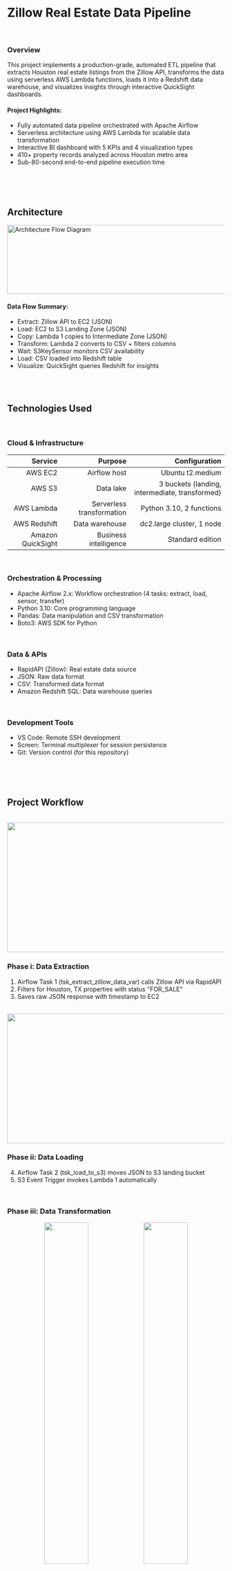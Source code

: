 # Zillow Real Estate Data Pipeline

<br>

### Overview
This project implements a production-grade, automated ETL pipeline that extracts Houston real estate listings from the Zillow API, transforms the data using serverless AWS Lambda functions, loads it into a Redshift data warehouse, and visualizes insights through interactive QuickSight dashboards.

#### Project Highlights:
- Fully automated data pipeline orchestrated with Apache Airflow
- Serverless architecture using AWS Lambda for scalable data transformation
- Interactive BI dashboard with 5 KPIs and 4 visualization types
- 410+ property records analyzed across Houston metro area
- Sub-80-second end-to-end pipeline execution time

<br>
<br>
<br>

## Architecture

<img width="1260" height="160" alt="Architecture Flow Diagram" src="https://github.com/user-attachments/assets/ea6ff816-f821-4c11-b8a4-a2af67d91417" />


<br>

#### Data Flow Summary:
- Extract: Zillow API to EC2 (JSON)
- Load: EC2 to S3 Landing Zone (JSON)
- Copy: Lambda 1 copies to Intermediate Zone (JSON)
- Transform: Lambda 2 converts to CSV + filters columns
- Wait: S3KeySensor monitors CSV availability
- Load: CSV loaded into Redshift table
- Visualize: QuickSight queries Redshift for insights

<br>
<br>

## Technologies Used

<br>

### Cloud & Infrastructure

|        Service    |                   Purpose|                                      Configuration|
|------------------:|-------------------------:|--------------------------------------------------:|
|            AWS EC2|              Airflow host|                                   Ubuntu t2.medium|
|             AWS S3|                 Data lake|     3 buckets (landing, intermediate, transformed)|
|         AWS Lambda| Serverless transformation|                           Python 3.10, 2 functions|
|       AWS Redshift|            Data warehouse|                          dc2.large cluster, 1 node|
|  Amazon QuickSight|     Business intelligence|                                   Standard edition|



<br>

### Orchestration & Processing
- Apache Airflow 2.x: Workflow orchestration (4 tasks: extract, load, sensor, transfer)
- Python 3.10: Core programming language
- Pandas: Data manipulation and CSV transformation
- Boto3: AWS SDK for Python

<BR>

### Data & APIs
- RapidAPI (Zillow): Real estate data source
- JSON: Raw data format
- CSV: Transformed data format
- Amazon Redshift SQL: Data warehouse queries

<BR>

### Development Tools
- VS Code: Remote SSH development
- Screen: Terminal multiplexer for session persistence
- Git: Version control (for this repository)


<br>
<br>
<br>

## Project Workflow

<br>

<img width="800" height="300" src="https://github.com/user-attachments/assets/beac20e2-e68e-49ed-b9b9-01be70b5a156">

<br>

### Phase i: Data Extraction
1. Airflow Task 1 (tsk_extract_zillow_data_var) calls Zillow API via RapidAPI
2. Filters for Houston, TX properties with status "FOR_SALE"
3. Saves raw JSON response with timestamp to EC2

<br>

<img width="800" height="300" src="https://github.com/user-attachments/assets/9f658101-2ce6-4977-a6c0-8cd4b2b81ab6">


### Phase ii: Data Loading
4. Airflow Task 2 (tsk_load_to_s3) moves JSON to S3 landing bucket
5. S3 Event Trigger invokes Lambda 1 automatically

<br>

### Phase iii: Data Transformation

<div align="center">
  <img src="https://github.com/user-attachments/assets/b5da08d5-fde7-4474-bd8e-d76a44c1f0a4" width="45%">
  <img src="https://github.com/user-attachments/assets/435b9b0d-c90f-4e3d-a0c2-717f68e21a07" width="45%">
</div>

<br>

6. Lambda 1 (CopyFirstAssignedJsonFile-LambdaFunction) copies JSON to intermediate bucket
7. S3 Event Trigger invokes Lambda 2 automatically

<br>

<div align="center">

  <!-- Row 1 -->
  <div>
    <img src="https://github.com/user-attachments/assets/f40ca90d-9975-4360-a4b5-9d226df472c8" width="45%">
    <img src="https://github.com/user-attachments/assets/f10e6403-d063-4080-b1a7-2693f244f909" width="45%">
  </div>

  <!-- Row 2 -->
  <div>
    <img src="https://github.com/user-attachments/assets/9cd8d533-013f-421c-82c2-73d8970c8591" width="45%">
    <img src="https://github.com/user-attachments/assets/0cc93340-6482-441a-b7c0-b35ffc234eab" width="45%">
  </div>

</div>


8. Lambda 2 (FirstAssignedTransformData-LambdaFunction): 
    - Parses JSON and extracts property listings
    - Filters to 11 essential columns (from original 40+)
    - Converts to Pandas DataFrame
    - Exports as CSV to transformed bucket

> #### CloudWatch Logs

<p align="center">
  <img src="https://github.com/user-attachments/assets/99004eae-cdfc-4960-9d2e-2d8eb8b28703" width="48%" />
  <img src="https://github.com/user-attachments/assets/1bc91eed-ceb1-405d-80a4-3233d071e4a8" width="48%" />
</p>


<br>

### Phase iv: Data Warehousing
9. Airflow Task 3 (tsk_is_file_in_s3_available) monitors for CSV availability
10. Airflow Task 4 (tsk_transfer_s3_to_redshift) loads CSV into Redshift table

<br>

### Phase v: Visualization
11. QuickSight connects to Amazon Redshift using Direct Query for real-time visualization and analysis
12. Interactive dashboard provides real-time market insights

<br>
<br>
<br>

## Key Features

### Automated Pipeline
- Scheduled Execution: Daily runs at midnight (@daily schedule)
- Event-Driven: S3 triggers automatically invoke Lambda functions
- Self-Healing: 2 retry attempts with 15-second delays on failures
- Monitoring: S3KeySensor ensures data availability before downstream processing

<br>

### Serverless Transformation
- Cost-Effective: Pay only for Lambda execution time
- Scalable: Auto-scales with data volume
- Maintainable: No server management required
- Fast: Typical transformation completes in 10-30 seconds

<br>

### Data Quality
- Column Filtering: Reduces 40+ columns to 11 essential fields
- Schema Validation: Ensures CSV matches Redshift table structure
- Error Handling: Comprehensive logging via CloudWatch
- Data Preservation: Raw data maintained in landing zone

<br>

### Business Intelligence
- 5 KPI Metrics: Total properties, median price, price range, price/sqft
- 4 Visualization Types: Bar charts, scatter plots, donut charts, horizontal bars
- Interactive Filters: City, price range, bedrooms, home type
- Real-Time Updates: Live connection with Direct Query for always up-to-date property insights


<br>
<br>
<br>

## Setup & Installation

### Prerequisites
- AWS Account with admin access
- EC2 instance (t2.medium, Ubuntu)
- RapidAPI account with Zillow API access
- Basic Python, SQL, and AWS

<BR>
<BR>

### Step i: Infrastructure Setup
<img width="800" height="300" alt="ec2 instance" src="https://github.com/user-attachments/assets/fb350415-ee84-4d34-ae40-e08e746de247" />

1. Launch EC2 instance (Ubuntu, t2.medium)
2. SSH into instance:
```
ssh -i your-key.pem ubuntu@your-ec2-ip
```

3. Update system: <br>
```
sudo apt update <br>
sudo apt install python3-pip python3-venv -y
```

4. Create virtual environment
```
python3 -m venv firstassigned_env
source firstassigned_env/bin/activate
```

5. Install Airflow and providers
```
pip install apache-airflow
pip install apache-airflow-providers-amazon
```

6. Install AWS CLI
```
sudo snap install aws-cli --classic
```

7. Initialize Airflow databasee
```
export AIRFLOW_HOME=~/airflow
airflow db migrate
```

8. Start Airflow Services in Separate Terminals
Create 3 terminals using Screen for Session Persistence:

- Terminal 1 - API Server
```
screen -S airflow-api
source firstassigned_env/bin/activate
export AIRFLOW_HOME=~/airflow
airflow api-server --port 8080
```

- Terminal 2 - Scheduler
```
screen -S airflow-scheduler
source firstassigned_env/bin/activate
export AIRFLOW_HOME=~/airflow
airflow scheduler
```

- Terminal 3 - DAG Processor
 ```
screen -S airflow-dag
source firstassigned_env/bin/activate
export AIRFLOW_HOME=~/airflow
airflow dag-processor
```

<BR>
<BR>

### Step ii: Create S3 Buckets
<p align="center" style="display: flex; flex-direction: column; align-items: center;">

  <!-- Top Row -->
  <span>
    <img src="https://github.com/user-attachments/assets/6660f350-c71f-4a93-9b71-4f39c99a71be" width="48%" height="280" style="object-fit:cover; margin-right:1%;">
    <img src="https://github.com/user-attachments/assets/cedf6215-a059-4003-878c-0ff341ecdaaa" width="48%" height="280" style="object-fit:cover;">
  </span>

  <br>

  <!-- Bottom Row -->
  <span>
    <img src="https://github.com/user-attachments/assets/56f82303-7eb8-453f-b028-021c28ecd8f7" width="48%" height="280" style="object-fit:cover; margin-right:1%;">
    <img src="https://github.com/user-attachments/assets/4f4b6c21-9de9-44c7-8d33-2bb7e8db6f67" width="48%" height="280" style="object-fit:cover;">
  </span>

</p>



Create three buckets in us-west-2 region
```
aws s3 mb s3://first-assigned-bucket --region us-west-2
aws s3 mb s3://copy-of-raw-jsonfile-bucket --region us-west-2
aws s3 mb s3://first-assigned-transformed-bucket --region us-west-2
```

<BR>
<BR>

### Step iii: Set Up IAM Roles

#### 1. For EC2 (Airflow access to S3):
- Go to IAM → Roles → Create Role
- Trusted entity: AWS service → EC2
- Attach policy: AmazonS3FullAccess
- Role name: first_assigned_ec2_access
- Attach role to EC2 instance

<br>

#### 2. For Lambda (S3 access + CloudWatch logs):
- Go to IAM → Roles → Create Role
- Trusted entity: AWS service → Lambda
- Attach policies:
```
AmazonS3FullAccess
AWSLambdaBasicExecutionRole
```
- Role name: lambda_function_s3_access_cloudwatch
- IAM Role Policy Breakdown:
```
  AmazonS3FullAccess – Enables read/write access to S3 buckets
  AWSLambdaBasicExecutionRole – Allows Lambda to write logs to CloudWatch
```

<br>

#### 3. For Redshift (S3 access for COPY command):
- Go to IAM → Roles → Create Role
- Trusted entity: AWS service → Redshift
- Attach policy: AmazonS3ReadOnlyAccess
- Role name: redshift_firstassigned_s3_access_role
- Attach to Redshift cluster

<BR>
<BR>

### Step iv: Set Up Lambda Functions
<img wdith="800" height="300" src= "https://github.com/user-attachments/assets/93a35e70-2d69-494c-af32-7217b0178032">

#### 1. Create Lambda 1
#### 1a. Create Lambda 1 Copy Function
- Go to Lambda Console → Create Function → Author from scratch
- Function name: CopyFirstAssignedJsonFile-LambdaFunction
- Runtime: Python 3.10
- Permissions → Change default execution role → Use an existing role:
```
select: lambda_function_s3_access_cloudwatch
```
- Click Create Function

<br>

#### 1b. Add S3 Trigger to Lambda (Automatically run Lambda when file lands in landing bucket)
- Go to Lambda function page → Add trigger → Select a source: S3
- Bucket: first-assigned-bucket
- Event type: All object create events
- Acknowledge recursive invocation warning (check the box)
- Click Add

<br>

#### 1c. Write Lambda 1 Code
```
import boto3
import json

s3_client = boto3.client('s3')

def lambda_handler(event, context):
    # Get source bucket and object details from S3 event
    source_bucket = event['Records'][0]['s3']['bucket']['name']
    object_key = event['Records'][0]['s3']['object']['key']
    
    # Define target bucket
    target_bucket = 'copy-of-raw-jsonfile-bucket'
    
    # Define copy source
    copy_source = {'Bucket': source_bucket, 'Key': object_key}
    
    # Wait for object to be available
    waiter = s3_client.get_waiter('object_exists')
    waiter.wait(Bucket=source_bucket, Key=object_key)
    
    # Copy object to target bucket
    s3_client.copy_object(Bucket=target_bucket, Key=object_key, CopySource=copy_source)
    
    return {
        'statusCode': 200,
        'body': json.dumps('Copy completed successfully')
    }
```

<br>

#### 1d. Adjust Lambda Timeout
Default timeout (3 seconds) might not be enough for larger files.
- Go to Configuration tab → General configuration → Edit
- Timeout: Change to 15 seconds
- Click Save

<br>

#### 1e. Deploy Lambda Function

<br>
<br>

#### 2. Lambda 2: Transform Function
Convert JSON to CSV format using Pandas for easier analytics and database loading.

<br>

#### 2a. Create Lambda Transform Function
- Go to Lambda Console → Create Function → Author from scratch
- Function name: FirstAssignedTransformData-LambdaFunction
- Runtime: Python 3.10
- Permissions: 
```
Use existing role: lambda_function_s3_access_cloudwatch
```
- Click Create Function

<br>

#### 2b. Add S3 Trigger
- Click Add trigger → Source: S3
- Bucket: copy-of-raw-jsonfile-bucket
- Event type: All object create events
- Check recursive invocation acknowledgment
- Click Add

<br>

#### 2c. Add Pandas Layer to Lambda (Using ARN)
Pandas is not included by default in Lambda 
- Click Add a layer
- Select Specify an ARN
- Enter ARN for us-west-2:
```
arn:aws:lambda:us-west-2:336392948345:layer:AWSSDKPandas-Python310:26
```
- Click Add

<br>

#### 2d. Write Lambda Transform Code
```
import boto3
import json
import pandas as pd

s3_client = boto3.client('s3')

def lambda_handler(event, context):
    # Get source bucket and object details from S3 event
    source_bucket = event['Records'][0]['s3']['bucket']['name']
    object_key = event['Records'][0]['s3']['object']['key']
    
    print(f"Source bucket: {source_bucket}")
    print(f"Object key: {object_key}")
    
    # Define target bucket
    target_bucket = 'first-assigned-transformed-bucket'
    
    # Generate CSV filename (remove .json extension)
    target_file_name = object_key[:-5]  # Removes last 5 characters (.json)
    
    print(f"Target file name: {target_file_name}")
    
    # Wait for object to exist
    waiter = s3_client.get_waiter('object_exists')
    waiter.wait(Bucket=source_bucket, Key=object_key)
    
    # Get JSON file from intermediate bucket
    response = s3_client.get_object(Bucket=source_bucket, Key=object_key)
    print(f"Response: {response}")
    
    # Read and decode the file content
    data = response['Body']
    print(f"Data body: {data}")
    
    data = response['Body'].read().decode('utf-8')
    print(f"Decoded data: {data}")
    
    # Parse JSON
    data = json.loads(data)
    print(f"Parsed JSON data: {data}")
    
    # Extract results from Zillow API response
    f = []
    for i in data["results"]:
        f.append(i)
    
    # Convert to pandas DataFrame
    df = pd.DataFrame(f)
    
    # Convert DataFrame to CSV
    csv_data = df.to_csv(index=False)
    
    # Upload CSV to transformed bucket
    s3_client.put_object(
        Bucket=target_bucket,
        Key=f"{target_file_name}.csv",
        Body=csv_data,
        ContentType='text/csv'
    )
    
    return {
        'statusCode': 200,
        'body': json.dumps(f'Successfully transformed {object_key} to CSV')
    }
```

<br>

#### 2e. Increase Lambda Timeout
Pandas processing takes longer than simple copy operations.
- Click Configuration tab → General configuration → Edit
- Timeout: Change to 1 minute
- Click Save

<br>

#### 2f. Deploy Lambda Function

<BR>
<BR>

### Step v. Add S3KeySensor for Monitoring
Purpose: Wait for CSV file to appear in transformed bucket before proceeding to next pipeline stage (loading to Redshift).

<br>

#### Step v.1: Install AWS Provider in Airflow
- Connect to EC2 terminal:
```
source firstassigned_env/bin/activate
export AIRFLOW_HOME=~/airflow
pip install apache-airflow-providers-amazon
```

<br>

#### Step v.2: Restart Airflow Components
Restart all 3 screen sessions to load new provider:

- Restart API Server
```
screen -X -S airflow-api quit
screen -S airflow-api
source firstassigned_env/bin/activate
export AIRFLOW_HOME=~/airflow
airflow api-server --port 8080
# Ctrl+A then D
```

- Restart Scheduler
```
screen -X -S airflow-scheduler quit
screen -S airflow-scheduler
source firstassigned_env/bin/activate
export AIRFLOW_HOME=~/airflow
airflow scheduler
# Ctrl+A then D
```

- Restart DAG Processor
```
screen -X -S airflow-dag quit
screen -S airflow-dag
source firstassigned_env/bin/activate
export AIRFLOW_HOME=~/airflow
airflow dag-processor
# Ctrl+A then D
```

<br>

#### Step v.3: Create AWS Connection in Airflow
- Go to Airflow UI: http://your-ec2-ip:8080
- Click Admin → Connections → Add Connection
- Fill in:
```
Connection Id: aws_s3_conn
Connection Type: Amazon Web Services
Leave AWS Access Key and Secret blank (using IAM role)
Extra: {"region_name": "us-west-2"}
```
- Click Save

<br>

#### Step v.4: Update DAG Code with S3KeySensor
- Open zillowanalytics.py in VS Code and update:
- Add new import:
```
from airflow.providers.amazon.aws.sensors.s3 import S3KeySensor
```

- Add S3 bucket variable:
```
# Define the S3 bucket for transformed data
s3_bucket = 'first-assigned-transformed-bucket'
```

- Add Task 3 (after load_to_s3 task):
```
# Task 3: Wait for CSV file to appear in transformed bucket
is_file_in_s3_available = S3KeySensor(
    task_id='tsk_is_file_in_s3_available',
    bucket_key='{{ ti.xcom_pull("tsk_extract_zillow_data_var")[1] }}',
    bucket_name=s3_bucket,
    aws_conn_id='aws_s3_conn',
    wildcard_match=False,
    timeout=120,  # Wait up to 2 minutes
    poke_interval=5,  # Check every 5 seconds
)
```

- Update task dependencies:
```
# Define task execution order
extract_zillow_data_var >> load_to_s3 >> is_file_in_s3_available
```

<BR>
<BR>

#### Step vi: Configure Airflow DAG in Visual Studio Code
- Create file: ~/airflow/dags/zillowanalytics.py
- Script:
```
from airflow import DAG
from datetime import timedelta, datetime
import json
import requests
from airflow.providers.standard.operators.python import PythonOperator
from airflow.providers.standard.operators.bash import BashOperator
from airflow.providers.amazon.aws.sensors.s3 import S3KeySensor
from airflow.providers.amazon.aws.transfers.s3_to_redshift import S3ToRedshiftOperator

# Load API credentials from config file
with open('/home/ubuntu/airflow/config_api.json', 'r') as config_file:
    api_host_key = json.load(config_file)

# Generate timestamp for file naming
now = datetime.now()
dt_now_string = now.strftime("%d%m%Y%H%M%S")

# Define S3 bucket for transformed data
s3_bucket = 'first-assigned-transformed-bucket'


def extract_zillow_data(**kwargs):
    """Extract real estate data from Zillow API"""
    url = kwargs['url']
    headers = kwargs['headers']
    querystring = kwargs['querystring']
    dt_string = kwargs['date_string']
    
    # Make API request
    response = requests.get(url, headers=headers, params=querystring)
    response_data = response.json()

    # Define output file paths
    output_file_path = f"/home/ubuntu/response_data_{dt_string}.json"
    file_str = f'response_data_{dt_string}.csv'

    # Save JSON response to file
    with open(output_file_path, "w") as output_file:
        json.dump(response_data, output_file, indent=4)

    # Return paths for downstream tasks via XCom
    output_list = [output_file_path, file_str]
    return output_list


# Default DAG configuration
default_args = {
    'owner': 'david', 
    'depends_on_past': False,
    'start_date': datetime(2025, 9, 1),  
    'email': ['20.davidabe@gmail.com'], 
    'email_on_failure': False,
    'email_on_retry': False,
    'retries': 2,
    'retry_delay': timedelta(seconds=15)
}    


# Define the DAG
with DAG(
    'zillow_analytics_dag',
    default_args=default_args,
    schedule='@daily',
    catchup=False
) as dag:

    # Task 1: Extract data from Zillow API
    extract_zillow_data_var = PythonOperator(
        task_id='tsk_extract_zillow_data_var',
        python_callable=extract_zillow_data,
        op_kwargs={
            'url': 'https://zillow56.p.rapidapi.com/search', 
            'querystring': {
                "location": "houston, tx",
                "output": "json",
                "status": "forSale",
                "sortSelection": "priorityscore",
                "listing_type": "by_agent",
                "doz": "any"
            }, 
            'headers': api_host_key, 
            'date_string': dt_now_string
        }
    )

    # Task 2: Upload JSON to S3 Landing Zone
    load_to_s3 = BashOperator(
        task_id='tsk_load_to_s3',
        bash_command='aws s3 mv {{ ti.xcom_pull("tsk_extract_zillow_data_var")[0] }} s3://first-assigned-bucket/'
    )

    # Task 3: Wait for CSV file to appear in transformed bucket
    is_file_in_s3_available = S3KeySensor(
        task_id='tsk_is_file_in_s3_available',
        bucket_key='{{ ti.xcom_pull("tsk_extract_zillow_data_var")[1] }}',
        bucket_name=s3_bucket,
        aws_conn_id='aws_s3_conn',
        wildcard_match=False,
        timeout=120,  # Wait up to 2 minutes
        poke_interval=5,  # Check every 5 seconds
    )

    # Task 4: Load CSV from S3 to Redshift
    transfer_s3_to_redshift = S3ToRedshiftOperator(
        task_id='tsk_transfer_s3_to_redshift',
        aws_conn_id='aws_s3_conn',
        redshift_conn_id='conn_id_redshift',
        s3_bucket=s3_bucket,
        s3_key='{{ ti.xcom_pull("tsk_extract_zillow_data_var")[1] }}',
        schema='PUBLIC',
        table='zillowdata',
        copy_options=['csv IGNOREHEADER 1']
    )

    # Define task execution order
    extract_zillow_data_var >> load_to_s3 >> is_file_in_s3_available >> transfer_s3_to_redshift
```

- Create API config file: ~/airflow/config_api.json
- script:
```
{
    "x-rapidapi-key": "your-rapidapi-key-here",
    "x-rapidapi-host": "zillow56.p.rapidapi.com"
}
```


